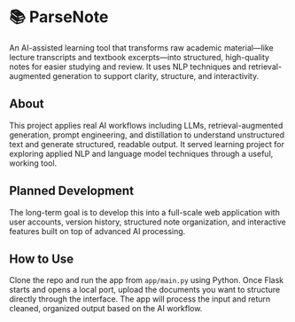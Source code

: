 # 📚 ParseNote

An AI-assisted learning tool that transforms raw academic material—like lecture transcripts and textbook excerpts—into structured, high-quality notes for easier studying and review. It uses NLP techniques and retrieval-augmented generation to support clarity, structure, and interactivity.

## About

This project applies real AI workflows including LLMs, retrieval-augmented generation, prompt engineering, and distillation to understand unstructured text and generate structured, readable output. It served learning project for exploring applied NLP and language model techniques through a useful, working tool.

## Planned Development

The long-term goal is to develop this into a full-scale web application with user accounts, version history, structured note organization, and interactive features built on top of advanced AI processing.

## How to Use

Clone the repo and run the app from `app/main.py` using Python. Once Flask starts and opens a local port, upload the documents you want to structure directly through the interface. The app will process the input and return cleaned, organized output based on the AI workflow.
